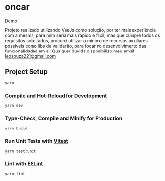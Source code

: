# oncar

[Demo](https://leosouza221.github.io/oncar-frontend/)

Projeto realizado utilizando VueJs como solução, por ter mais experiência com a mesma, para mim seria mais rápido e fácil, mas que cumpre todos os requisitos solicitados,
procurei utilizar o minimo de recursos auxiliares possíveis como libs de validação, para focar no desenvolvimento das funcionalidades em si. Qualquer dúvida disponibilizo meu email
leosouza221@gmail.com

## Project Setup

```sh
yarn
```

### Compile and Hot-Reload for Development

```sh
yarn dev
```

### Type-Check, Compile and Minify for Production

```sh
yarn build
```

### Run Unit Tests with [Vitest](https://vitest.dev/)

```sh
yarn test:unit
```

### Lint with [ESLint](https://eslint.org/)

```sh
yarn lint
```
